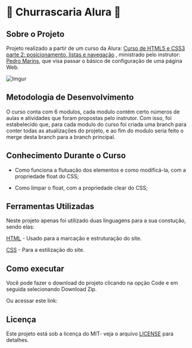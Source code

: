 # 🍖 Churrascaria Alura 🍖

## Sobre o Projeto

Projeto realizado a partir de um curso da Alura: [Curso de HTML5 e CSS3 parte 2: posicionamento, listas e navegação](https://cursos.alura.com.br/course/html5-css3-posicionamento-listas-navegacao)
, ministrado pelo instrutor: [Pedro Marins](https://cursos.alura.com.br/user/opedromarins), que visa passar o básico de configuração de uma página Web.

![Imgur](https://i.imgur.com/HnQNnsG.png)

## Metodologia de Desenvolvimento

O curso conta com 6 modulos, cada modulo contém certo números de aulas e atividades que foram propostas pelo instrutor. Com isso, foi estabelecido que, para cada modulo do curso foi criada uma branch para conter todas as atualizações do projeto, e ao fim do modulo seria feito o merge desta branch para a branch principal.

## Conhecimento Durante o Curso

* Como funciona a flutuação dos elementos e como modificá-la, com a propriedade float do CSS;

* Como limpar o float, com a propriedade clear do CSS;

## Ferramentas Utilizadas

Neste projeto apenas foi utilizado duas linguagens para a sua constução, sendo elas:

[HTML](https://www.w3schools.com/html/) - Usado para a marcação e estruturação do site.

[CSS](https://www.w3schools.com/css/) - Para a estilização do site.

## Como executar

Você pode fazer o download do projeto clicando na opção Code e em seguida selecionando Download Zip.

Ou acessar este link:

## Licença

Este projeto está sob a licença do MIT- veja o arquivo [LICENSE](https://github.com/armanoalves/html-css-IV/blob/main/LICENSE) para detalhes.
